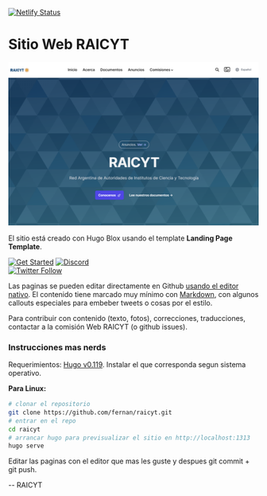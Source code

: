 [![Netlify Status](https://api.netlify.com/api/v1/badges/4cf9728a-5ea1-4646-9d51-31a00fd17df8/deploy-status)](https://app.netlify.com/sites/raicyt/deploys)

# Sitio Web RAICYT

[![Screenshot](./.github/preview.png)](https://raicyt.org.ar)

El sitio está creado con Hugo Blox usando el template **Landing Page Template**.

[![Get Started](https://img.shields.io/badge/-Get%20started-ff4655?style=for-the-badge)](https://hugoblox.com/templates/)
[![Discord](https://img.shields.io/discord/722225264733716590?style=for-the-badge)](https://discord.com/channels/722225264733716590/742892432458252370/742895548159492138)  
[![Twitter Follow](https://img.shields.io/twitter/follow/GetResearchDev?label=Follow%20on%20Twitter)](https://twitter.com/GetResearchDev)

Las paginas se pueden editar directamente en Github [usando el editor nativo](https://docs.github.com/en/repositories/working-with-files/managing-files/editing-files). El contenido tiene marcado muy mínimo con [Markdown](https://docs.hugoblox.com/reference/markdown/), con algunos callouts especiales para embeber tweets o cosas por el estilo.  

Para contribuir con contenido (texto, fotos), correcciones, traducciones, contactar a la comisión Web RAICYT (o github issues). 

### Instrucciones mas nerds

Requerimientos: [Hugo v0.119](https://github.com/gohugoio/hugo/releases?q=119&expanded=true). Instalar el que corresponda segun sistema operativo. 

**Para Linux:**

```bash
# clonar el repositorio
git clone https://github.com/fernan/raicyt.git
# entrar en el repo
cd raicyt
# arrancar hugo para previsualizar el sitio en http://localhost:1313
hugo serve
```

Editar las paginas con el editor que mas les guste y despues git commit + git push. 


--
RAICYT

